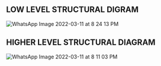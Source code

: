 ##  LOW LEVEL STRUCTURAL DIGRAM

![WhatsApp Image 2022-03-11 at 8 24 13 PM](https://user-images.githubusercontent.com/98890597/157891437-0ab86411-4783-4cb1-a626-b095bf03c00b.jpeg)


## HIGHER LEVEL STRUCTURAL DIAGRAM

![WhatsApp Image 2022-03-11 at 8 11 03 PM](https://user-images.githubusercontent.com/98890597/157889962-02eb4bb0-943e-416a-bd5e-fdb566e309d4.jpeg)

